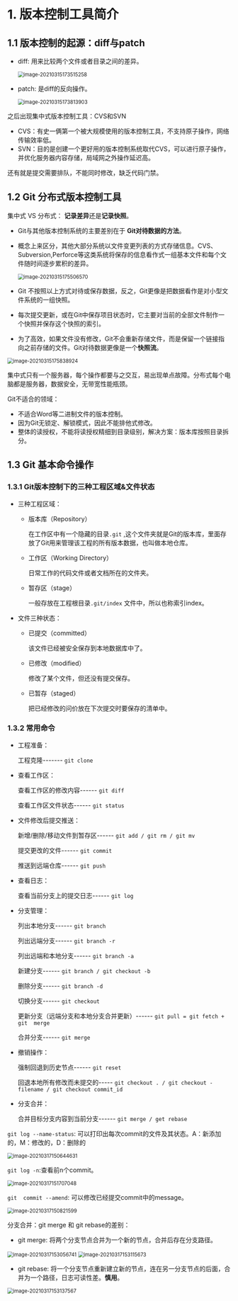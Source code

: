 # 1. 版本控制工具简介

## 1.1 版本控制的起源：diff与patch

* diff: 用来比较两个文件或者目录之间的差异。

  <img src="imgs/image-20210315173515258.png" alt="image-20210315173515258" style="zoom:80%;" />

* patch: 是diff的反向操作。

  <img src="imgs/image-20210315173813903.png" alt="image-20210315173813903" style="zoom:80%;" />

之后出现集中式版本控制工具：CVS和SVN

* CVS：有史一俩第一个被大规模使用的版本控制工具，不支持原子操作，网络传输效率低。
* SVN：目的是创建一个更好用的版本控制系统取代CVS，可以进行原子操作，并优化服务器内容存储，局域网之外操作延迟高。

还有就是提交需要排队，不能同时修改，缺乏代码门禁。

## 1.2 Git 分布式版本控制工具

集中式 VS 分布式： **记录差异**还是**记录快照**。

* Git与其他版本控制系统的主要差别在于 **Git对待数据的方法**。

* 概念上来区分，其他大部分系统以文件变更列表的方式存储信息。CVS、Subversion,Perforce等这类系统将保存的信息看作式一组基本文件和每个文件随时间逐步累积的差异。

  <img src="imgs/image-20210315175506570.png" alt="image-20210315175506570" style="zoom:80%;" />

* Git 不按照以上方式对待或保存数据，反之，Git更像是把数据看作是对小型文件系统的一组快照。
* 每次提交更新，或在Git中保存项目状态时，它主要对当前的全部文件制作一个快照并保存这个快照的索引。
* 为了高效，如果文件没有修改，Git不会重新存储文件，而是保留一个链接指向之前存储的文件。Git对待数据更像是一个**快照流**。

<img src="imgs/image-20210315175838924.png" alt="image-20210315175838924" style="zoom:80%;" />

集中式只有一个服务器，每个操作都要与之交互，易出现单点故障。分布式每个电脑都是服务器，数据安全，无带宽性能瓶颈。

Git不适合的领域：

* 不适合Word等二进制文件的版本控制。
* 因为Git无锁定、解锁模式，因此不能排他式修改。
* 整体的读授权，不能将读授权精细到目录级别，解决方案：版本库按照目录拆分。

## 1.3 Git 基本命令操作

### 1.3.1 Git版本控制下的三种工程区域&文件状态

* 三种工程区域：

  * 版本库（Repository）

    在工作区中有一个隐藏的目录`.git` ,这个文件夹就是Git的版本库，里面存放了Git用来管理该工程的所有版本数据，也叫做本地仓库。

  * 工作区（Working Directory）

    日常工作的代码文件或者文档所在的文件夹。

  * 暂存区（stage）

    一般存放在工程根目录`.git/index` 文件中，所以也称索引index。

* 文件三种状态：

  * 已提交（committed）

    该文件已经被安全保存到本地数据库中了。

  * 已修改（modified）

    修改了某个文件，但还没有提交保存。

  * 已暂存（staged）

    把已经修改的问价放在下次提交时要保存的清单中。

### 1.3.2 常用命令

* 工程准备：

  工程克隆------- `git clone`

* 查看工作区：

  查看工作区的修改内容------ `git diff`

  查看工作区文件状态------ `git status`

* 文件修改后提交推送：

  新增/删除/移动文件到暂存区------ `git add / git rm / git mv`

  提交更改的文件------ `git commit`

  推送到远端仓库------ `git push`

* 查看日志：

  查看当前分支上的提交日志------ `git log`

* 分支管理：

  列出本地分支------ `git branch`

  列出远端分支------ `git branch -r`

  列出远端和本地分支------ `git branch -a`

  新建分支------ `git branch / git checkout -b`

  删除分支------ `git branch -d`

  切换分支------ `git checkout`

  更新分支（远端分支和本地分支合并更新）------ `git pull = git fetch + git  merge`

  合并分支------ `git merge`

* 撤销操作：

  强制回退到历史节点------ `git reset`

  回退本地所有修改而未提交的----- `git checkout . / git checkout -filename / git checkout commit_id`  

* 分支合并：

  合并目标分支内容到当前分支------ `git merge / get rebase`



`git log --name-status`: 可以打印出每次commit的文件及其状态。A：新添加的，M：修改的，D：删除的

<img src="imgs/image-20210317150644631.png" alt="image-20210317150644631" style="zoom:80%;" />



`git log -n`:查看前n个commit。

<img src="imgs/image-20210317151707048.png" alt="image-20210317151707048" style="zoom:80%;" />


`git  commit --amend`: 可以修改已经提交commit中的message。

<img src="imgs/image-20210317150821599.png" alt="image-20210317150821599" style="zoom:80%;" />



分支合并：git merge 和 git rebase的差别：

* git merge: 将两个分支节点合并为一个新的节点，合并后存在分支路径。

<img src="imgs/image-20210317153056741.png" alt="image-20210317153056741" style="zoom:80%;" /> <img src="imgs/image-20210317153115673.png" alt="image-20210317153115673" style="zoom:80%;" />

* git rebase: 将一个分支节点重新建立新的节点，连在另一分支节点的后面，合并为一个路径，日志可读性差。**慎用**。

<img src="imgs/image-20210317153137567.png" alt="image-20210317153137567" style="zoom:80%;" />



